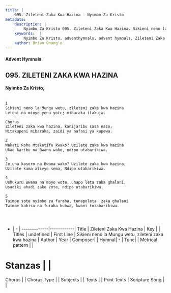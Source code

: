 ```yaml
---
title: |
    095. Zileteni Zaka Kwa Hazina - Nyimbo Za Kristo
metadata:
    description: |
        Nyimbo Za Kristo 095. Zileteni Zaka Kwa Hazina. Sikieni neno la Mungu wetu, zileteni zaka kwa hazina Leteni na mioyo yenu yote; mibaraka itakuja.  Chorus Zileteni zaka kwa hazina, kanijaribu sasa nazo; Nitakupeni mibaraka, zaidi ya nafasi ya kupewa.  
    keywords:  |
        Nyimbo Za Kristo, adventhymnals, advent hymnals, Zileteni Zaka Kwa Hazina, Sikieni neno la Mungu wetu, zileteni zaka kwa hazina. 
    author: Brian Onang'o
---
```


#### Advent Hymnals
## 095. ZILETENI ZAKA KWA HAZINA
####  Nyimbo Za Kristo,

```txt

1
Sikieni neno la Mungu wetu, zileteni zaka kwa hazina
Leteni na mioyo yenu yote; mibaraka itakuja.

Chorus
Zileteni zaka kwa hazina, kanijaribu sasa nazo;
Nitakupeni mibaraka, zaidi ya nafasi ya kupewa.

2
Wakati Roho Mtakatifu kwako? Uzilete zaka kwa hazina
Ukae karibu na Bwana wako, ndipo utabarikiwa.

3
Je,una kasoro na Bwana wako? Uzilete zaka kwa hazina,
Uzilete kama alivyo sema, Ndipo utabarikiwa.

4
Ushukuru Bwana na moyo wote, unapo leta zaka ghalani;
Usadiki ahadi zake zote, ndipo utabarikiwa.

5
Tuimbe sote nyimbo za furaha, tunapoleta  zaka ghalani
Twimbe kabisa na furaha kubwa, kwani tutabarikiwa.





```

- |   -  |
-------------|------------|
Title | Zileteni Zaka Kwa Hazina |
Key |  |
Titles | undefined |
First Line | Sikieni neno la Mungu wetu, zileteni zaka kwa hazina |
Author | 
Year | 
Composer| |
Hymnal|  - |
Tune|  |
Metrical pattern | |
# Stanzas |  |
Chorus |  |
Chorus Type |  |
Subjects | |
Texts |  |
Print Texts | 
Scripture Song |  |
    
